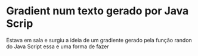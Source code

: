 # Gradient num texto gerado por Java Scrip

Estava em sala e surgiu a ideia de um gradiente gerado pela função randon do Java Script essa e uma forma de fazer 

